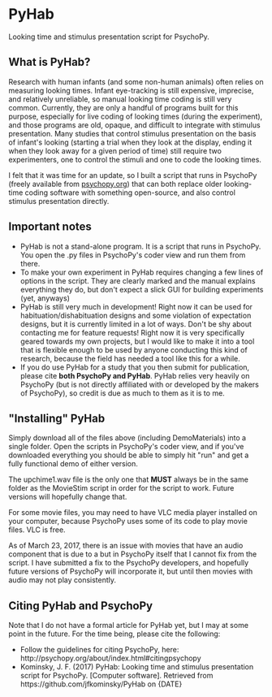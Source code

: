 # PyHab
Looking time and stimulus presentation script for PsychoPy.
<h2>What is PyHab?</h2>
<p>Research with human infants (and some non-human animals) often relies on measuring looking times. Infant eye-tracking is still expensive, imprecise, and relatively unreliable, so manual looking time coding is still very common. Currently, they are only a handful of programs built for this purpose, especially for live coding of looking times (during the experiment), and those programs are old, opaque, and difficult to integrate with stimulus presentation. Many studies that control stimulus presentation on the basis of infant's looking (starting a trial when they look at the display, ending it when they look away for a given period of time) still require two experimenters, one to control the stimuli and one to code the looking times.</p>
<p>I felt that it was time for an update, so I built a script that runs in PsychoPy (freely available from <a href="http://psychopy.org">psychopy.org</a>) that can both replace older looking-time coding software with something open-source, and also control stimulus presentation directly.</p>
<h2>Important notes</h2>
<ul>
<li>PyHab is not a stand-alone program. It is a script that runs in PsychoPy. You open the .py files in PsychoPy's coder view and run them from there.</li>
<li>To make your own experiment in PyHab requires changing a few lines of options in the script. They are clearly marked and the manual explains everything they do, but don't expect a slick GUI for building experiments (yet, anyways)</li>
<li>PyHab is still very much in development! Right now it can be used for habituation/dishabituation designs and some violation of expectation designs, but it is currently limited in a lot of ways. Don't be shy about contacting me for feature requests! Right now it is very specifically geared towards my own projects, but I would like to make it into a tool that is flexible enough to be used by anyone conducting this kind of research, because the field has needed a tool like this for a while.</li>
<li>If you do use PyHab for a study that you then submit for publication, please cite <b>both PsychoPy and PyHab</b>. PyHab relies very heavily on PsychoPy (but is not directly affiliated with or developed by the makers of PsychoPy), so credit is due as much to them as it is to me.</li>
</ul>
<h2>"Installing" PyHab</h2>
<p>Simply download all of the files above (including DemoMaterials) into a single folder. Open the scripts in PsychoPy's coder view, and if you've downloaded everything you should be able to simply hit "run" and get a fully functional demo of either version.</p>
<p>The upchime1.wav file is the only one that <b>MUST</b> always be in the same folder as the MovieStim script in order for the script to work. Future versions will hopefully change that.</p>
<p>For some movie files, you may need to have VLC media player installed on your computer, because PsychoPy uses some of its code to play movie files. VLC is free.</p>
<p>As of March 23, 2017, there is an issue with movies that have an audio component that is due to a but in PsychoPy itself that I cannot fix from the script. I have submitted a fix to the PsychoPy developers, and hopefully future versions of PsychoPy will incorporate it, but until then movies with audio may not play consistently.</p>
<h2>Citing PyHab and PsychoPy</h2>
<p>Note that I do not have a formal article for PyHab yet, but I may at some point in the future. For the time being, please cite the following:</p>
<ul>
<li>Follow the guidelines for citing PsychoPy, here: http://psychopy.org/about/index.html#citingpsychopy</li>
<li>Kominsky, J. F. (2017) PyHab: Looking time and stimulus presentation script for PsychoPy. [Computer software]. Retrieved from https://github.com/jfkominsky/PyHab on {DATE}</li>
</ul>
